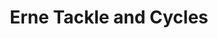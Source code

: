 ---
title: "Erne Tackle and Cycles"
address: "Erne Tackle, 118 Main Street, Lisnaskea, Co. Fermanagh, BT92 0JD"
tel: "+44 (0)28 6772 1969"
county: "Fermanagh"
category: "Tackle Shops"
type: "Content"
lat: "54.25429916381836"
lng: "-7.44478702545166"
---